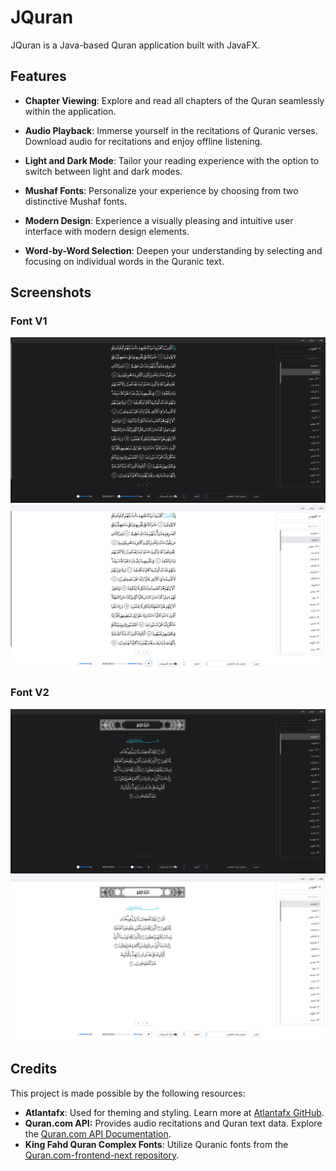 # JQuran

JQuran is a Java-based Quran application built with JavaFX.

## Features

- **Chapter Viewing**: Explore and read all chapters of the Quran seamlessly within the application.

- **Audio Playback**: Immerse yourself in the recitations of Quranic verses. Download audio for recitations and enjoy offline listening.

- **Light and Dark Mode**: Tailor your reading experience with the option to switch between light and dark modes.

- **Mushaf Fonts**: Personalize your experience by choosing from two distinctive Mushaf fonts.

- **Modern Design**: Experience a visually pleasing and intuitive user interface with modern design elements.

- **Word-by-Word Selection**: Deepen your understanding by selecting and focusing on individual words in the Quranic text.

## Screenshots

### Font V1

![img.png](screenshots/v1%20dark.png)
![img.png](screenshots/v1%20light.png)

### Font V2
![img.png](screenshots/v2%20dark.png)
![img.png](screenshots/v2%20light.png)

## Credits

This project is made possible by the following resources:
- **Atlantafx**: Used for theming and styling. Learn more at [Atlantafx GitHub](https://github.com/mkpaz/atlantafx).
- **Quran.com API:** Provides audio recitations and Quran text data. Explore the [Quran.com API Documentation](https://api-docs.quran.com/docs/category/quran.com-api).
- **King Fahd Quran Complex Fonts**: Utilize Quranic fonts from the [Quran.com-frontend-next repository](https://github.com/quran/quran.com-frontend-next/tree/master/public/fonts/quran/hafs).

